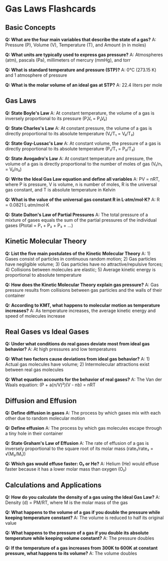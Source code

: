 # Gas Laws Flashcards

## Basic Concepts

**Q: What are the four main variables that describe the state of a gas?**
A: Pressure (P), Volume (V), Temperature (T), and Amount (n in moles)

**Q: What units are typically used to express gas pressure?**
A: Atmospheres (atm), pascals (Pa), millimeters of mercury (mmHg), and torr

**Q: What is standard temperature and pressure (STP)?**
A: 0°C (273.15 K) and 1 atmosphere of pressure

**Q: What is the molar volume of an ideal gas at STP?**
A: 22.4 liters per mole

## Gas Laws

**Q: State Boyle's Law**
A: At constant temperature, the volume of a gas is inversely proportional to its pressure (P₁V₁ = P₂V₂)

**Q: State Charles's Law**
A: At constant pressure, the volume of a gas is directly proportional to its absolute temperature (V₁/T₁ = V₂/T₂)

**Q: State Gay-Lussac's Law**
A: At constant volume, the pressure of a gas is directly proportional to its absolute temperature (P₁/T₁ = P₂/T₂)

**Q: State Avogadro's Law**
A: At constant temperature and pressure, the volume of a gas is directly proportional to the number of moles of gas (V₁/n₁ = V₂/n₂)

**Q: Write the Ideal Gas Law equation and define all variables**
A: PV = nRT, where P is pressure, V is volume, n is number of moles, R is the universal gas constant, and T is absolute temperature in Kelvin

**Q: What is the value of the universal gas constant R in L·atm/mol·K?**
A: R = 0.0821 L·atm/mol·K

**Q: State Dalton's Law of Partial Pressures**
A: The total pressure of a mixture of gases equals the sum of the partial pressures of the individual gases (Ptotal = P₁ + P₂ + P₃ + ...)

## Kinetic Molecular Theory

**Q: List the five main postulates of the Kinetic Molecular Theory**
A: 1) Gases consist of particles in continuous random motion; 2) Gas particles have negligible volume; 3) Gas particles have no attractive/repulsive forces; 4) Collisions between molecules are elastic; 5) Average kinetic energy is proportional to absolute temperature

**Q: How does the Kinetic Molecular Theory explain gas pressure?**
A: Gas pressure results from collisions between gas particles and the walls of their container

**Q: According to KMT, what happens to molecular motion as temperature increases?**
A: As temperature increases, the average kinetic energy and speed of molecules increase

## Real Gases vs Ideal Gases

**Q: Under what conditions do real gases deviate most from ideal gas behavior?**
A: At high pressures and low temperatures

**Q: What two factors cause deviations from ideal gas behavior?**
A: 1) Actual gas molecules have volume; 2) Intermolecular attractions exist between real gas molecules

**Q: What equation accounts for the behavior of real gases?**
A: The Van der Waals equation: (P + a(n/V)²)(V - nb) = nRT

## Diffusion and Effusion

**Q: Define diffusion in gases**
A: The process by which gases mix with each other due to random molecular motion

**Q: Define effusion**
A: The process by which gas molecules escape through a tiny hole in their container

**Q: State Graham's Law of Effusion**
A: The rate of effusion of a gas is inversely proportional to the square root of its molar mass (rate₁/rate₂ = √(M₂/M₁))

**Q: Which gas would effuse faster: O₂ or He?**
A: Helium (He) would effuse faster because it has a lower molar mass than oxygen (O₂)

## Calculations and Applications

**Q: How do you calculate the density of a gas using the Ideal Gas Law?**
A: Density (d) = PM/RT, where M is the molar mass of the gas

**Q: What happens to the volume of a gas if you double the pressure while keeping temperature constant?**
A: The volume is reduced to half its original value

**Q: What happens to the pressure of a gas if you double its absolute temperature while keeping volume constant?**
A: The pressure doubles

**Q: If the temperature of a gas increases from 300K to 600K at constant pressure, what happens to its volume?**
A: The volume doubles

